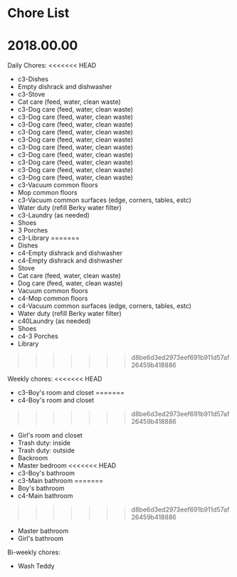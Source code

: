 # Chore List
# 2018.00.00



Daily Chores:
<<<<<<< HEAD
   * c3-Dishes
   * Empty dishrack and dishwasher
   * c3-Stove
   * Cat care (feed, water, clean waste)
   * c3-Dog care (feed, water, clean waste)
   * c3-Dog care (feed, water, clean waste)
   * c3-Dog care (feed, water, clean waste)
   * c3-Dog care (feed, water, clean waste)
   * c3-Dog care (feed, water, clean waste)
   * c3-Dog care (feed, water, clean waste)
   * c3-Dog care (feed, water, clean waste)
   * c3-Dog care (feed, water, clean waste)
   * c3-Dog care (feed, water, clean waste)
   * c3-Dog care (feed, water, clean waste)
   * c3-Vacuum common floors
   * Mop common floors
   * c3-Vacuum common surfaces (edge, corners, tables, estc)
   * Water duty (refill Berky water filter)
   * c3-Laundry (as needed)
   * Shoes
   * 3 Porches
   * c3-Library
=======
   * Dishes
   * c4-Empty dishrack and dishwasher
   * c4-Empty dishrack and dishwasher
   * Stove
   * Cat care (feed, water, clean waste)
   * Dog care (feed, water, clean waste)
   * Vacuum common floors
   * c4-Mop common floors
   * c4-Vacuum common surfaces (edge, corners, tables, estc)
   * Water duty (refill Berky water filter)
   * c40Laundry (as needed)
   * Shoes
   * c4-3 Porches
   * Library
>>>>>>> d8be6d3ed2973eef691b911d57af26459b418886




Weekly chores:
<<<<<<< HEAD
   * c3-Boy's room and closet
=======
   * c4-Boy's room and closet
>>>>>>> d8be6d3ed2973eef691b911d57af26459b418886
   * Girl's room and closet
   * Trash duty: inside
   * Trash duty: outside
   * Backroom
   * Master bedroom
<<<<<<< HEAD
   * c3-Boy's bathroom
   * c3-Main bathroom
=======
   * Boy's bathroom
   * c4-Main bathroom
>>>>>>> d8be6d3ed2973eef691b911d57af26459b418886
   * Master bathroom
   * Girl's bathroom





Bi-weekly chores:
   * Wash Teddy
